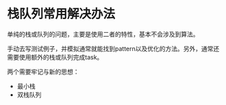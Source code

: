 栈队列常用解决办法
====

单纯的栈或队列的问题，主要是使用二者的特性，基本不会涉及到算法。

手动去写测试例子，并模拟通常就能找到pattern以及优化的方法。另外，通常还需要使用额外的栈或队列完成task。

两个需要牢记与新的思想：
- 最小栈
- 双栈队列
